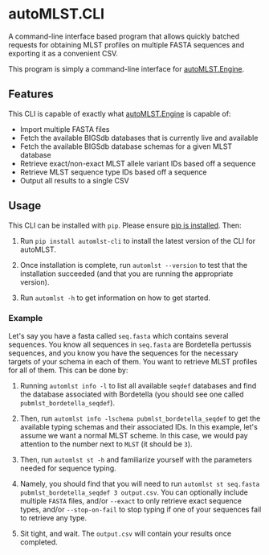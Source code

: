 # autoMLST.CLI

A command-line interface based program that allows quickly batched requests for obtaining MLST profiles on multiple FASTA sequences and exporting it as a convenient CSV.

This program is simply a command-line interface for [autoMLST.Engine](https://pypi.org/project/automlst.engine).

## Features

This CLI is capable of exactly what [autoMLST.Engine](https://pypi.org/project/automlst.engine) is capable of:
- Import multiple FASTA files
- Fetch the available BIGSdb databases that is currently live and available
- Fetch the available BIGSdb database schemas for a given MLST database
- Retrieve exact/non-exact MLST allele variant IDs based off a sequence
- Retrieve MLST sequence type IDs based off a sequence
- Output all results to a single CSV

## Usage

This CLI can be installed with `pip`. Please ensure [pip is installed](https://pip.pypa.io/en/stable/installation/). Then:

1. Run `pip install automlst-cli` to install the latest version of the CLI for autoMLST.

2. Once installation is complete, run `automlst --version` to test that the installation succeeded (and that you are running the appropriate version).

3. Run `automlst -h` to get information on how to get started.

### Example

Let's say you have a fasta called `seq.fasta` which contains several sequences. You know all sequences in `seq.fasta` are Bordetella pertussis sequences, and you know you have the sequences for the necessary targets of your schema in each of them. You want to retrieve MLST profiles for all of them. This can be done by:

1. Running `automlst info -l` to list all available `seqdef` databases and find the database associated with Bordetella (you should see one called `pubmlst_bordetella_seqdef`).

2. Then, run `automlst info -lschema pubmlst_bordetella_seqdef` to get the available typing schemas and their associated IDs. In this example, let's assume we want a normal MLST scheme. In this case, we would pay attention to the number next to `MLST` (it should be `3`).

3. Then, run `automlst st -h` and familiarize yourself with the parameters needed for sequence typing.

4. Namely, you should find that you will need to run `automlst st seq.fasta pubmlst_bordetella_seqdef 3 output.csv`. You can optionally include multiple `FASTA` files, and/or `--exact` to only retrieve exact sequence types, and/or `--stop-on-fail` to stop typing if one of your sequences fail to retrieve any type. 

5. Sit tight, and wait. The `output.csv` will contain your results once completed.